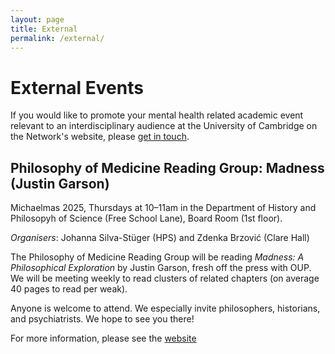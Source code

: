 ```yaml
---
layout: page
title: External
permalink: /external/
---
```

# External Events
If you would like to promote your mental health related academic event relevant to an interdisciplinary audience at the University of Cambridge on the Network's website, please [get in touch](mailto:js2918@cam.ac.uk).

## Philosophy of Medicine Reading Group: Madness (Justin Garson)
Michaelmas 2025, Thursdays at 10–11am in the Department of History and Philosopyh of Science (Free School Lane), Board Room (1st floor).

*Organisers*: Johanna Silva-Stüger (HPS) and Zdenka Brzović (Clare Hall)

The Philosophy of Medicine Reading Group will be reading *Madness: A Philosophical Exploration* by Justin Garson, fresh off the press with OUP. We will be meeting weekly to read clusters of related chapters (on average 40 pages to read per weak).

Anyone is welcome to attend. We especially invite philosophers, historians, and psychiatrists. We hope to see you there!

For more information, please see the [website](https://www.hps.cam.ac.uk/news-events/seminars-reading-groups/philosophy-medicine)
